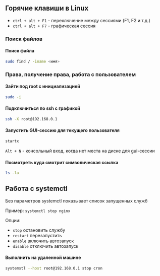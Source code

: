 
## Горячие клавиши в Linux

- `ctrl + alt + F1` - переключение между сессиями (F1, F2 и т.д.)
- `ctrl + alt + F7` - графическая сессия


### Поиск файлов

#### Поиск файла

```bash
sudo find / -iname <имя>
```


### Права, получение права, работа с пользователем

#### Зайти под root с инициализацией

```bash
sudo -i
```

#### Подключиться по ssh с графикой

```bash
ssh -X root@192.168.0.1
```

#### Запустить GUI-сессию для текущего пользователя

```bash
startx
```

`Alt + N` - консольный вход, когда нет места на диске для gui-сессии

#### Посмотреть куда смотрит символическая ссылка

```bash
ls -la
```


## Работа с systemctl

Без параметров systemctl показывает список запущенных служб

Пример: `systemctl stop nginx`

Опции:
- `stop` остановить службу
- `restart` перезапустить
- `enable` включить автозапуск
- `disable` отключить автозапуск

#### Выполнить на удаленной машине

```bash
systemstl --host root@192.168.0.1 stop cron
```